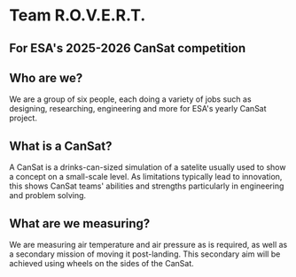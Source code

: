 # Team R.O.V.E.R.T.
## For ESA's 2025-2026 CanSat competition

## Who are we?
We are a group of six people, each doing a variety of jobs such as designing, researching, engineering and more for ESA's yearly CanSat project.

## What is a CanSat?
A CanSat is a drinks-can-sized simulation of a satelite usually used to show a concept on a small-scale level. As limitations typically lead to innovation, this shows CanSat teams' abilities and strengths particularly in engineering and problem solving.

## What are we measuring?
We are measuring air temperature and air pressure as is required, as well as a secondary mission of moving it post-landing. This secondary aim will be achieved using wheels on the sides of the CanSat.

